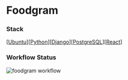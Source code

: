 # Foodgram
### Stack
[[Ubuntu](https://img.shields.io/badge/Ubuntu-E95420?style=for-the-badge&logo=ubuntu&logoColor=white)][[Python](https://img.shields.io/badge/Python-3776AB?style=for-the-badge&logo=python&logoColor=white)][[Django](https://img.shields.io/badge/Django-092E20?style=for-the-badge&logo=django&logoColor=white)][[PostgreSQL](https://img.shields.io/badge/PostgreSQL-316192?style=for-the-badge&logo=postgresql&logoColor=white)][[React](https://img.shields.io/badge/React-20232A?style=for-the-badge&logo=react&logoColor=61DAFB)]
### Workflow Status
![foodgram workflow](https://github.com/HellfastUSMC/foodgram-project-react/actions/workflows/main.yml/badge.svg)
